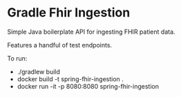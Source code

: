 # Gradle Fhir Ingestion

Simple Java boilerplate API for ingesting FHIR patient data.

Features a handful of test endpoints.

To run:
- ./gradlew build
- docker build -t spring-fhir-ingestion .
- docker run -it -p 8080:8080 spring-fhir-ingestion
